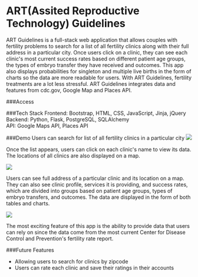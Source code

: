 # ART(Assited Reproductive Technology) Guidelines
ART Guidelines is a full-stack web application that allows couples with fertility problems to search for a list of all fertility clinics along with their full address in a particular city. Once users click on a clinic, they can see  each clinic's most current success rates based on different patient age groups,  the types of embryo transfer they have received and outcomes.  This app also displays probabilities for singleton and multiple live births in the form of charts so the data are more readable for users.  With ART Guidelines, fertility treatments are a lot less stressful.
ART Guidelines integrates data and features from cdc.gov, Google Map and Places API.

###Access

###Tech Stack
Frontend: Bootstrap, HTML, CSS, JavaScript, Jinja, jQuery<br>
Backend: Python, Flask, PostgreSQL, SQLAlchemy<br>
API: Google Maps API, Places API

###Demo
Users can search for list of all fertility clinics in a particular city 
![](READMEgifs/homepage.gif)


Once the list appears, users can click on each clinic's name to view its data. The locations of all clinics are also displayed on a map.

![](READMEgifs/show_list.gif)


Users can see full address of a particular clinic and its location on a map. They can also see clinic profile, services it is providing, and success rates, which are divided into groups based on patient age groups, types of embryo transfers, and outcomes. The data are displayed in the form of both tables and charts.

![](READMEgifs/show_rates.gif)


The most exciting feature of this app is the ability to provide data that users can rely on since the data come from the most current Center for Disease Control and Prevention's fertility rate report.



###Future Features
* Allowing users to search for clinics by zipcode
* Users can rate each clinic and save their ratings in their accounts


